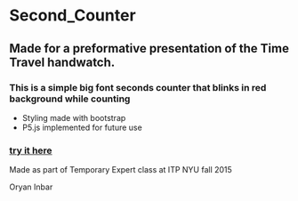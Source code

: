# Second_Counter

## Made for a preformative presentation of the Time Travel handwatch. 

### This is a simple big font seconds counter that blinks in red background while counting

* Styling made with bootstrap
* P5.js implemented for future use

### [try it here]()

Made as part of Temporary Expert class at ITP NYU fall 2015

Oryan Inbar